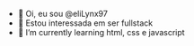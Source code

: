 - 👋 Oi, eu sou @eliLynx97
- 👀 Estou interessada em ser fullstack
- 🌱 I’m currently learning html, css e javascript


<!---
eliLynx97/eliLynx97 is a ✨ special ✨ repository because its `README.md` (this file) appears on your GitHub profile.
You can click the Preview link to take a look at your changes.
--->
